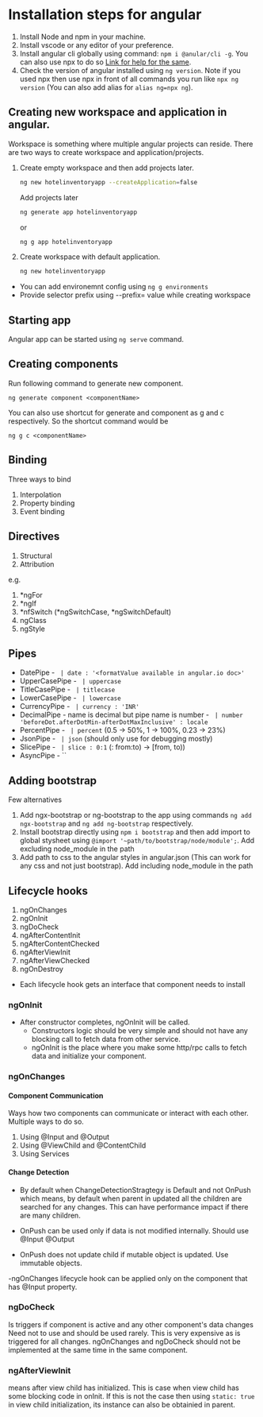 # Installation steps for angular
1. Install Node and npm in your machine.
1. Install vscode or any editor of your preference.
1. Install angular cli globally using command: ```npm i @anular/cli -g```. You can also use npx to do so [Link for help for the same](https://stackoverflow.com/questions/54184357/npx-with-angular-cli-how-to-install-angular-cli-and-use-it-afterwards).
1. Check the version of angular installed using ```ng version```. Note if you used npx then use npx in front of all commands you run like ```npx ng version``` (You can also add alias for ```alias ng=npx ng```). 


## Creating new workspace and application in angular.

Workspace is something where multiple angular projects can reside. There are two ways to create workspace and application/projects.

1. Create empty workspace and then add projects later. 
    ```bash
    ng new hotelinventoryapp --createApplication=false
    ```
    Add projects later

    ```bash
    ng generate app hotelinventoryapp
    ```

    or 

    ```bash
    ng g app hotelinventoryapp
    ```

1. Create workspace with default application.
    ```bash
    ng new hotelinventoryapp
    ```

- You can add environemnt config using 
```ng g environments```
- Provide selector prefix using --prefix= value while creating workspace

## Starting app

Angular app can be started using ```ng serve``` command.


## Creating components

Run following command to generate new component.

```ng generate component <componentName>``` 

You can also use shortcut for generate and component as g and c respectively. So the shortcut command would be

```ng g c <componentName>``` 

## Binding

Three ways to bind
1. Interpolation
2. Property binding
3. Event binding

## Directives

1. Structural
1. Attribution

e.g.

1. *ngFor
1. *ngIf
1. *nfSwitch (*ngSwitchCase, *ngSwitchDefault)
1. ngClass
1. ngStyle

## Pipes

- DatePipe - ` | date : '<formatValue available in angular.io doc>'`
- UpperCasePipe - ` | uppercase`
- TitleCasePipe - ` | titlecase`
- LowerCasePipe - ` | lowercase`
- CurrencyPipe - ` | currency : 'INR'`
- DecimalPipe - name is decimal but pipe name is number - ` | number 'beforeDot.afterDotMin-afterDotMaxInclusive' : locale`
- PercentPipe - ` | percent` (0.5 -> 50%, 1 -> 100%, 0.23 -> 23%)
- JsonPipe - ` | json` (should only use for debugging mostly)
- SlicePipe - ` | slice : 0:1` (: from:to) -> [from, to))
- AsyncPipe - ``


## Adding bootstrap

Few alternatives

1.  Add ngx-bootstrap or ng-bootstrap to the app using commands 
```ng add ngx-bootstrap``` and  ```ng add ng-bootstrap``` respectively.
1. Install bootstrap directly using ```npm i bootstrap``` and then add import to global stysheet using 
```@import '~path/to/bootstrap/node/module';```. Add excluding node_module in the path
1. Add path to css to the angular styles in angular.json (This can work for any css and not just bootstrap). Add including node_module in the path


## Lifecycle hooks


1. ngOnChanges
1. ngOnInit
1. ngDoCheck
1. ngAfterContentInit
1. ngAfterContentChecked
1. ngAfterViewInit
1. ngAfterViewChecked
1. ngOnDestroy


- Each lifecycle hook gets an interface that component needs to install

### ngOnInit

- After constructor completes, ngOnInit will be called.
    - Constructors logic should be very simple and should not have any blocking call to fetch data from other service.
    - ngOnInit is the place where you make some http/rpc calls to fetch data and initialize your component.

### ngOnChanges

#### Component Communication
Ways how two components can communicate or interact with each other. Multiple ways to do so.
1. Using @Input and @Output
1. Using @ViewChild and @ContentChild
1. Using Services

#### Change Detection
- By default when ChangeDetectionStragtegy is Default and not OnPush which means, by default when parent in updated all the children are searched for any changes. This can have performance impact if there are many children.

- OnPush can be used only if data is not modified internally. Should use @Input @Output
- OnPush does not update child if mutable object is updated. Use immutable objects.

-ngOnChanges lifecycle hook can be applied only on the component that has @Input property.


### ngDoCheck
Is triggers if component is active and any other component's data changes
Need not to use and should be used rarely. This is very expensive as is triggered for all changes.
ngOnChanges and ngDoCheck should not be implemented at the same time in the same component.

### ngAfterViewInit

means after view child has initialized. This is case when view child has some blocking code in onInit.
If this is not the case then using ```static: true``` in view child initialization, its instance can also be obtainied in parent.